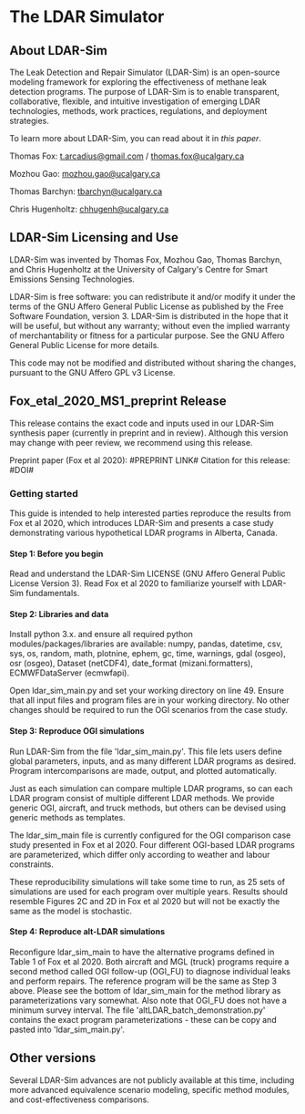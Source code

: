 # The LDAR Simulator
## About LDAR-Sim
The Leak Detection and Repair Simulator (LDAR-Sim) is an open-source modeling framework for exploring the effectiveness of methane leak detection programs. The purpose of LDAR-Sim is to enable transparent, collaborative, flexible, and intuitive investigation of emerging LDAR technologies, methods, work practices, regulations, and deployment strategies.

To learn more about LDAR-Sim, you can read about it in *this paper*.

Thomas Fox: t.arcadius@gmail.com / thomas.fox@ucalgary.ca

Mozhou Gao: mozhou.gao@ucalgary.ca

Thomas Barchyn: tbarchyn@ucalgary.ca

Chris Hugenholtz: chhugenh@ucalgary.ca

## LDAR-Sim Licensing and Use
LDAR-Sim was invented by Thomas Fox, Mozhou Gao, Thomas Barchyn, and Chris Hugenholtz at the University of Calgary's Centre for Smart Emissions Sensing Technologies. 

LDAR-Sim is free software: you can redistribute it and/or modify it under the terms of the GNU Affero General Public License as published by the Free Software Foundation, version 3. LDAR-Sim is distributed in the hope that it will be useful, but without any warranty; without even the implied warranty of merchantability or fitness for a particular purpose. See the GNU Affero General Public License for more details.

This code may not be modified and distributed without sharing the changes, pursuant to the GNU Affero GPL v3 License.

## Fox_etal_2020_MS1_preprint Release
This release contains the exact code and inputs used in our LDAR-Sim synthesis paper (currently in preprint and in review). Although this version may change with peer review, we recommend using this release.

Preprint paper (Fox et al 2020): #PREPRINT LINK#
Citation for this release: #DOI#

### Getting started
This guide is intended to help interested parties reproduce the results from Fox et al 2020, which introduces LDAR-Sim and presents a case study demonstrating various hypothetical LDAR programs in Alberta, Canada.

#### Step 1: Before you begin
Read and understand the LDAR-Sim LICENSE (GNU Affero General Public License Version 3).
Read Fox et al 2020 to familiarize yourself with LDAR-Sim fundamentals.

#### Step 2: Libraries and data
Install python 3.x. and ensure all required python modules/packages/libraries are available: numpy, pandas, datetime, csv, sys, os, random, math, plotnine, ephem, gc, time, warnings, gdal (osgeo), osr (osgeo), Dataset (netCDF4), date_format (mizani.formatters), ECMWFDataServer (ecmwfapi).

Open ldar_sim_main.py and set your working directory on line 49.
Ensure that all input files and program files are in your working directory.
No other changes should be required to run the OGI scenarios from the case study.

#### Step 3: Reproduce OGI simulations
Run LDAR-Sim from the file 'ldar_sim_main.py'. This file lets users define global parameters, inputs, and as many different LDAR programs as desired. Program intercomparisons are made, output, and plotted automatically.

Just as each simulation can compare multiple LDAR programs, so can each LDAR program consist of multiple different LDAR methods. We provide generic OGI, aircraft, and truck methods, but others can be devised using generic methods as templates.

The ldar_sim_main file is currently configured for the OGI comparison case study presented in Fox et al 2020. Four different OGI-based LDAR programs are parameterized, which differ only according to weather and labour constraints.

These reproducibility simulations will take some time to run, as 25 sets of simulations are used for each program over multiple years. Results should resemble Figures 2C and 2D in Fox et al 2020 but will not be exactly the same as the model is stochastic.

#### Step 4: Reproduce alt-LDAR simulations
Reconfigure ldar_sim_main to have the alternative programs defined in Table 1 of Fox et al 2020. Both aircraft and MGL (truck) programs require a second method called OGI follow-up (OGI_FU) to diagnose individual leaks and perform repairs. The reference program will be the same as Step 3 above. Please see the bottom of ldar_sim_main for the method library as parameterizations vary somewhat. Also note that OGI_FU does not have a minimum survey interval. The file 'altLDAR_batch_demonstration.py' contains the exact program parameterizations - these can be copy and pasted into 'ldar_sim_main.py'.

## Other versions
Several LDAR-Sim advances are not publicly available at this time, including more advanced equivalence scenario modeling, specific method modules, and cost-effectiveness comparisons.
